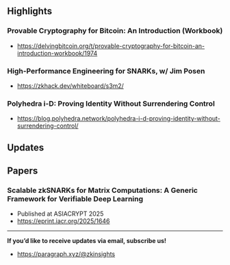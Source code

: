 ## Highlights
### Provable Cryptography for Bitcoin: An Introduction (Workbook)
- <https://delvingbitcoin.org/t/provable-cryptography-for-bitcoin-an-introduction-workbook/1974>
### High-Performance Engineering for SNARKs, w/ Jim Posen 
- <https://zkhack.dev/whiteboard/s3m2/>
### Polyhedra i-D: Proving Identity Without Surrendering Control 
- <https://blog.polyhedra.network/polyhedra-i-d-proving-identity-without-surrendering-control/>
## Updates


## Papers

### Scalable zkSNARKs for Matrix Computations: A Generic Framework for Verifiable Deep Learning 
- Published at ASIACRYPT 2025
- <https://eprint.iacr.org/2025/1646>

---
**If you’d like to receive updates via email, subscribe us!**

- <https://paragraph.xyz/@zkinsights>
